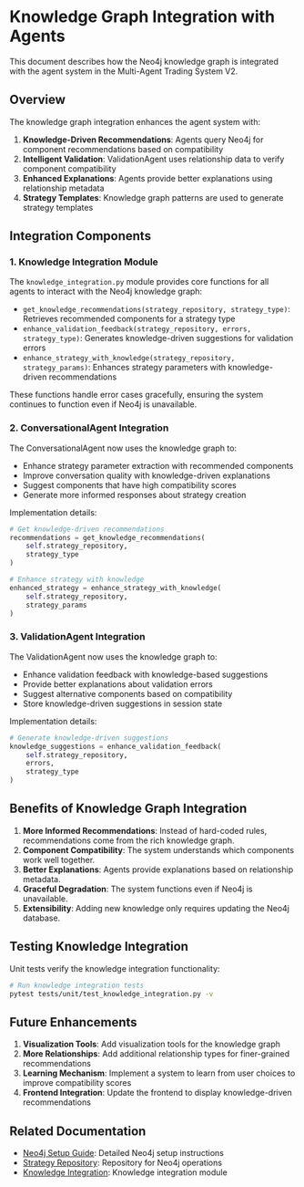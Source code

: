 # Knowledge Graph Integration with Agents

This document describes how the Neo4j knowledge graph is integrated with the agent system in the Multi-Agent Trading System V2.

## Overview

The knowledge graph integration enhances the agent system with:

1. **Knowledge-Driven Recommendations**: Agents query Neo4j for component recommendations based on compatibility
2. **Intelligent Validation**: ValidationAgent uses relationship data to verify component compatibility
3. **Enhanced Explanations**: Agents provide better explanations using relationship metadata
4. **Strategy Templates**: Knowledge graph patterns are used to generate strategy templates

## Integration Components

### 1. Knowledge Integration Module

The `knowledge_integration.py` module provides core functions for all agents to interact with the Neo4j knowledge graph:

- `get_knowledge_recommendations(strategy_repository, strategy_type)`: Retrieves recommended components for a strategy type
- `enhance_validation_feedback(strategy_repository, errors, strategy_type)`: Generates knowledge-driven suggestions for validation errors
- `enhance_strategy_with_knowledge(strategy_repository, strategy_params)`: Enhances strategy parameters with knowledge-driven recommendations

These functions handle error cases gracefully, ensuring the system continues to function even if Neo4j is unavailable.

### 2. ConversationalAgent Integration

The ConversationalAgent now uses the knowledge graph to:

- Enhance strategy parameter extraction with recommended components
- Improve conversation quality with knowledge-driven explanations
- Suggest components that have high compatibility scores
- Generate more informed responses about strategy creation

Implementation details:
```python
# Get knowledge-driven recommendations
recommendations = get_knowledge_recommendations(
    self.strategy_repository, 
    strategy_type
)

# Enhance strategy with knowledge
enhanced_strategy = enhance_strategy_with_knowledge(
    self.strategy_repository,
    strategy_params
)
```

### 3. ValidationAgent Integration

The ValidationAgent now uses the knowledge graph to:

- Enhance validation feedback with knowledge-based suggestions
- Provide better explanations about validation errors
- Suggest alternative components based on compatibility
- Store knowledge-driven suggestions in session state

Implementation details:
```python
# Generate knowledge-driven suggestions
knowledge_suggestions = enhance_validation_feedback(
    self.strategy_repository, 
    errors, 
    strategy_type
)
```

## Benefits of Knowledge Graph Integration

1. **More Informed Recommendations**: Instead of hard-coded rules, recommendations come from the rich knowledge graph.
2. **Component Compatibility**: The system understands which components work well together.
3. **Better Explanations**: Agents provide explanations based on relationship metadata.
4. **Graceful Degradation**: The system functions even if Neo4j is unavailable.
5. **Extensibility**: Adding new knowledge only requires updating the Neo4j database.

## Testing Knowledge Integration

Unit tests verify the knowledge integration functionality:

```bash
# Run knowledge integration tests
pytest tests/unit/test_knowledge_integration.py -v
```

## Future Enhancements

1. **Visualization Tools**: Add visualization tools for the knowledge graph
2. **More Relationships**: Add additional relationship types for finer-grained recommendations
3. **Learning Mechanism**: Implement a system to learn from user choices to improve compatibility scores
4. **Frontend Integration**: Update the frontend to display knowledge-driven recommendations

## Related Documentation

- [Neo4j Setup Guide](./neo4j_setup.md): Detailed Neo4j setup instructions
- [Strategy Repository](../src/database/strategy_repository.py): Repository for Neo4j operations
- [Knowledge Integration](../src/agents/knowledge_integration.py): Knowledge integration module